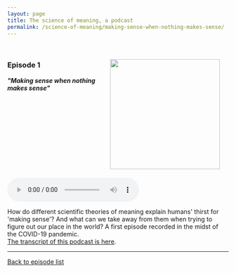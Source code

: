 ```yaml
---
layout: page
title: The science of meaning, a podcast
permalink: /science-of-meaning/making-sense-when-nothing-makes-sense/
---
```


<br>
<img align="right" src="{{ site.baseurl }}/images/heatmap-trees.png" style="width:250px; margin:20px"/>


### Episode 1
<b><i>"Making sense when nothing makes sense"</i></b>
<br><br>
<audio src="https://aurelieherbelot.net/podcast/scienceofmeaning_ep1.m4a" 
  type="audio/mpeg" 
  controls>
  Sorry. You're browser doesn't support HTML5 <code>audio</code>.
</audio>
<p>

How do  different scientific theories of meaning explain humans' thirst for 'making sense'? And what can we take away from them when trying to figure out our place in the world? A first episode recorded in the midst of the COVID-19 pandemic.<br>
 <a href="https://aurelieherbelot.net/podcast/making-sense-when-nothing-makes-sense/">The transcript of this podcast is here</a>.
<br>
<hr>
<a href="{{ site.baseurl }}/science-of-meaning/">Back to episode list</a>
